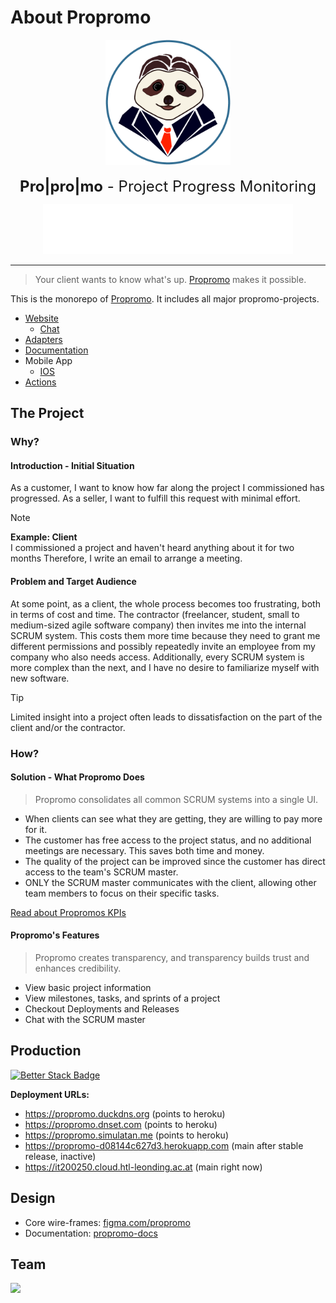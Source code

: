 # About Propromo

<div align="center">
    <img src="https://github.com/propromo-software/propromo.php/blob/7a06b7bca13f1663a2652c17235b99f10bb490e8/public/favicon.png" alt="favicon" width="200" />
</div>

<br>

<div align="center">
    <span style="font-size: 1.5rem;">
      <b><strong>Pro|pro|mo</strong></b> - Project Progress Monitoring
    </span>
</div>

<p></p>

<div align="center" >
  <a href="https://propromo-docs.vercel.app/guides/join-monitor" target="_blank">
    <img src="https://raw.githubusercontent.com/propromo-software/propromo.php/refs/heads/main/docs/README.hero.svg" alt="Project Progress Monitoring Hero Section" />
  </a>
</div>

---

> Your client wants to know what's up. [Propromo](https://it200250.cloud.htl-leonding.ac.at) makes it possible.

This is the monorepo of [Propromo](https://github.com/propromo-software/corporate-identity). It includes all major propromo-projects.

* [Website](https://github.com/propromo-software/propromo.php)
  * [Chat](https://github.com/propromo-software/propromo.chat)
* [Adapters](https://github.com/propromo-software/propromo.rest)
* [Documentation](https://github.com/propromo-software/propromo.docs)
* Mobile App
  * [IOS](https://github.com/propromo-software/propromo.ios)
* [Actions](https://github.com/propromo-software/propromo.actions)

## The Project

### Why?

#### Introduction - Initial Situation

As a customer, I want to know how far along the project I commissioned has progressed. As a seller, I want to fulfill this request with minimal effort.

> [!NOTE]  
> **Example: Client**  
> I commissioned a project and haven't heard anything about it for two months
> Therefore, I write an email to arrange a meeting.

#### Problem and Target Audience

At some point, as a client, the whole process becomes too frustrating, both in terms of cost and time. The contractor (freelancer, student, small to medium-sized agile software company) then invites me into the internal SCRUM system. This costs them more time because they need to grant me different permissions and possibly repeatedly invite an employee from my company who also needs access. Additionally, every SCRUM system is more complex than the next, and I have no desire to familiarize myself with new software.

> [!TIP]
> Limited insight into a project often leads to dissatisfaction on the part of the
> client and/or the contractor.

### How?

#### Solution - What Propromo Does

> Propromo consolidates all common SCRUM systems into a single UI.

-   When clients can see what they are getting, they are willing to pay more for it.
-   The customer has free access to the project status, and no additional meetings are necessary. This saves both time and money.
-   The quality of the project can be improved since the customer has direct access to the team's SCRUM master.
-   ONLY the SCRUM master communicates with the client, allowing other team members to focus on their specific tasks.

[Read about Propromos KPIs](https://propromo-docs.vercel.app/reference/kpis)

#### Propromo's Features

> Propromo creates transparency, and transparency builds trust and enhances credibility.

-   View basic project information
-   View milestones, tasks, and sprints of a project
-   Checkout Deployments and Releases
-   Chat with the SCRUM master

## Production

[![Better Stack Badge](https://uptime.betterstack.com/status-badges/v1/monitor/zuzz.svg)](https://dub.sh/propromo-status)

**Deployment URLs:**

-   https://propromo.duckdns.org (points to heroku)
-   https://propromo.dnset.com (points to heroku)
-   https://propromo.simulatan.me (points to heroku)
-   https://propromo-d08144c627d3.herokuapp.com (main after stable release, inactive)
-   https://it200250.cloud.htl-leonding.ac.at (main right now)

## Design

-   Core wire-frames: [figma.com/propromo](https://dub.sh/propromo-wireframes)
-   Documentation: [propromo-docs](https://propromo-docs.vercel.app/reference/design)

## Team

<a href="https://github.com/propromo-software/propromo/graphs/contributors">
  <img src="https://contrib.rocks/image?repo=propromo-software/propromo.php" />
</a>
